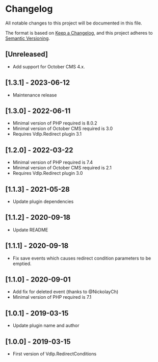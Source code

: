 # Changelog
All notable changes to this project will be documented in this file.

The format is based on [Keep a Changelog](https://keepachangelog.com/en/1.0.0/),
and this project adheres to [Semantic Versioning](https://semver.org/spec/v2.0.0.html).

## [Unreleased]

* Add support for October CMS 4.x.

## [1.3.1] - 2023-06-12

* Maintenance release

## [1.3.0] - 2022-06-11

* Minimal version of PHP required is 8.0.2
* Minimal version of October CMS required is 3.0
* Requires Vdlp.Redirect plugin 3.1

## [1.2.0] - 2022-03-22

* Minimal version of PHP required is 7.4
* Minimal version of October CMS required is 2.1
* Requires Vdlp.Redirect plugin 3.0

## [1.1.3] - 2021-05-28

* Update plugin dependencies

## [1.1.2] - 2020-09-18

* Update README

## [1.1.1] - 2020-09-18

* Fix save events which causes redirect condition parameters to be emptied.

## [1.1.0] - 2020-09-01

* Add fix for deleted event (thanks to @NickolayCh)
* Minimal version of PHP required is 7.1

## [1.0.1] - 2019-03-15

* Update plugin name and author

## [1.0.0] - 2019-03-15

* First version of Vdlp.RedirectConditions

